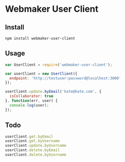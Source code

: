 # Webmaker User Client

## Install

`npm install webmaker-user-client`


## Usage

```js
var UserClient = require('webmaker-user-client');

var userClient = new UserClient({
  endpoint: 'http://testuser:password@localhost:3000'
});

userClient.update.byEmail('kate@kate.com', {
  isCollaborator: true
}, function(err, user) {
  console.log(user);
});
```

## Todo

```js
userClient.get.byEmail
userClient.get.byUsername
userClient.update.byUsername
userClient.delete.byEmail
userClient.delete.byUsername

```
